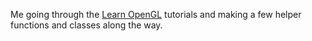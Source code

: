 Me going through the [Learn OpenGL](learnopengl.com) tutorials and making a few helper functions and classes along the way.
